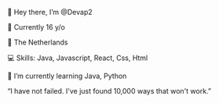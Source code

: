 👋 Hey there, I’m @Devap2

🧸 Currently 16 y/o

📌 The Netherlands

💻 Skills: Java, Javascript, React, Css, Html

🧠 I’m currently learning Java, Python

“I have not failed. I've just found 10,000 ways that won't work.”
